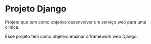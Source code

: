 # Projeto Django
Projeto que tem como objetivo desenvolver um serviço web para uma clinica.

Esse projeto tem como objetivo ensinar o framework web Django.
